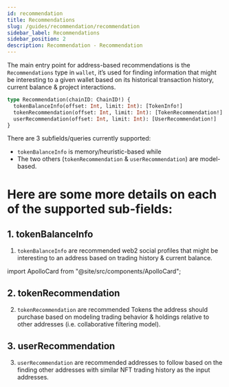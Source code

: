```yaml
---
id: recommendation
title: Recommendations
slug: /guides/recommendation/recommendation
sidebar_label: Recommendations
sidebar_position: 2
description: Recommendation - Recommendation
---
```


The main entry point for address-based recommendations is the `Recommendations` type in `wallet`, it’s used for finding information that might be interesting to a given wallet based on its historical transaction history, current balance & project interactions.

```graphql
type Recommendation(chainID: ChainID!) {
  tokenBalanceInfo(offset: Int, limit: Int): [TokenInfo!]
  tokenRecommendation(offset: Int, limit: Int): [TokenRecommendation!]
  userRecommendation(offset: Int, limit: Int): [UserRecommendation!]
}
```

There are 3 subfields/queries currently supported:

- `tokenBalanceInfo` is memory/heuristic-based while
- The two others (`tokenRecommendation` & `userRecommendation`) are model-based.

# Here are some more details on each of the supported sub-fields:

## 1. tokenBalanceInfo

1. `tokenBalanceInfo` are recommended web2 social profiles that might be interesting to an address based on trading history & current balance.

import ApolloCard from "@site/src/components/ApolloCard";

<ApolloCard queryName="getTokenBalanceInfo" />

## 2. tokenRecommendation

2. `tokenRecommendation` are recommended Tokens the address should purchase based on modeling trading behavior & holdings relative to other addresses (i.e. collaborative filtering model).

<ApolloCard queryName="getTokenRecommendation" />

## 3. userRecommendation

3.  `userRecommendation` are recommended addresses to follow based on the finding other addresses with similar NFT trading history as the input addresses.

<ApolloCard queryName="getUserRecommendation" />
